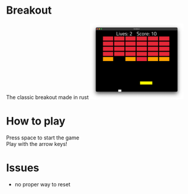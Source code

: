 # Breakout

The classic breakout made in rust 
<img src="gameplay.png" width=50%></img>

# How to play

Press space to start the game <br>
Play with the arrow keys!

# Issues 

- no proper way to reset
